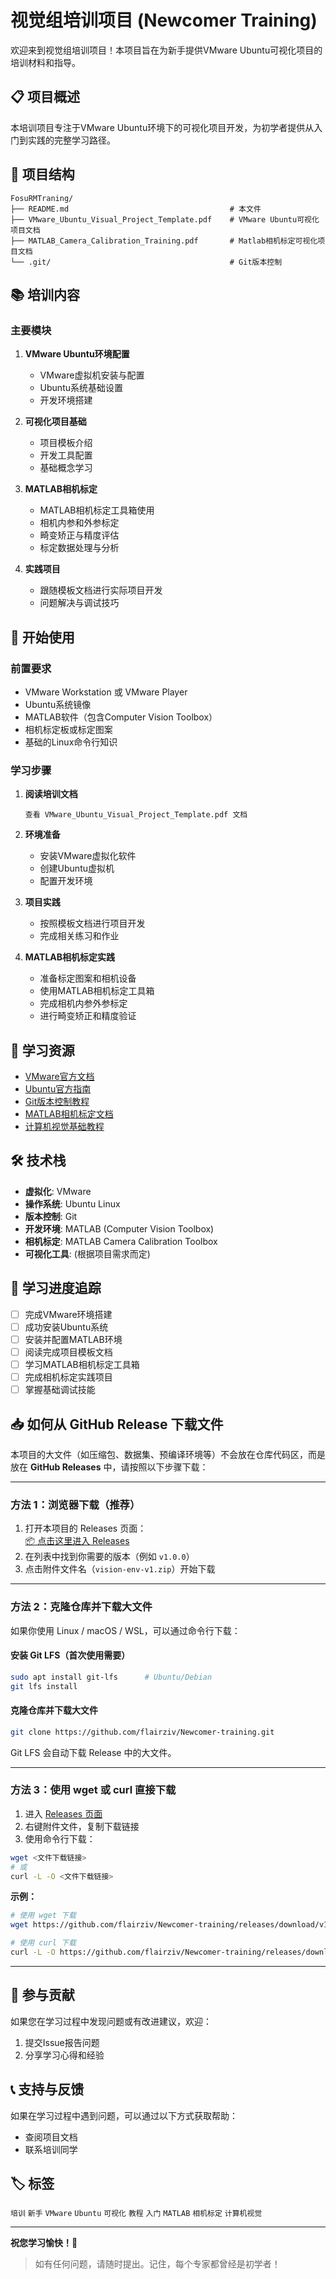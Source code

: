 # 视觉组培训项目 (Newcomer Training)

欢迎来到视觉组培训项目！本项目旨在为新手提供VMware Ubuntu可视化项目的培训材料和指导。

## 📋 项目概述

本培训项目专注于VMware Ubuntu环境下的可视化项目开发，为初学者提供从入门到实践的完整学习路径。

## 📁 项目结构

```
FosuRMTraning/
├── README.md                                    # 本文件
├── VMware_Ubuntu_Visual_Project_Template.pdf    # VMware Ubuntu可视化项目文档
├── MATLAB_Camera_Calibration_Training.pdf       # Matlab相机标定可视化项目文档
└── .git/                                        # Git版本控制
```

## 📚 培训内容

### 主要模块

1. **VMware Ubuntu环境配置**
   - VMware虚拟机安装与配置
   - Ubuntu系统基础设置
   - 开发环境搭建

2. **可视化项目基础**
   - 项目模板介绍
   - 开发工具配置
   - 基础概念学习

3. **MATLAB相机标定**
   - MATLAB相机标定工具箱使用
   - 相机内参和外参标定
   - 畸变矫正与精度评估
   - 标定数据处理与分析

4. **实践项目**
   - 跟随模板文档进行实际项目开发
   - 问题解决与调试技巧

## 🚀 开始使用

### 前置要求

- VMware Workstation 或 VMware Player
- Ubuntu系统镜像
- MATLAB软件（包含Computer Vision Toolbox）
- 相机标定板或标定图案
- 基础的Linux命令行知识

### 学习步骤

1. **阅读培训文档**
   ```
   查看 VMware_Ubuntu_Visual_Project_Template.pdf 文档
   ```

2. **环境准备**
   - 安装VMware虚拟化软件
   - 创建Ubuntu虚拟机
   - 配置开发环境

3. **项目实践**
   - 按照模板文档进行项目开发
   - 完成相关练习和作业

4. **MATLAB相机标定实践**
   - 准备标定图案和相机设备
   - 使用MATLAB相机标定工具箱
   - 完成相机内参外参标定
   - 进行畸变矫正和精度验证

## 📖 学习资源

- [VMware官方文档](https://docs.vmware.com/)
- [Ubuntu官方指南](https://ubuntu.com/tutorials)
- [Git版本控制教程](https://git-scm.com/docs)
- [MATLAB相机标定文档](https://www.mathworks.com/help/vision/ug/single-camera-calibrator-app.html)
- [计算机视觉基础教程](https://www.mathworks.com/help/vision/)

## 🛠️ 技术栈

- **虚拟化**: VMware
- **操作系统**: Ubuntu Linux
- **版本控制**: Git
- **开发环境**: MATLAB (Computer Vision Toolbox)
- **相机标定**: MATLAB Camera Calibration Toolbox
- **可视化工具**: (根据项目需求而定)

## 📝 学习进度追踪

- [ ] 完成VMware环境搭建
- [ ] 成功安装Ubuntu系统
- [ ] 安装并配置MATLAB环境
- [ ] 阅读完成项目模板文档
- [ ] 学习MATLAB相机标定工具箱
- [ ] 完成相机标定实践项目
- [ ] 掌握基础调试技能

## 📥 如何从 GitHub Release 下载文件

本项目的大文件（如压缩包、数据集、预编译环境等）不会放在仓库代码区，而是放在 **GitHub Releases** 中，请按照以下步骤下载：

---

### 方法 1：浏览器下载（推荐）
1. 打开本项目的 Releases 页面：  
   [📦 点击这里进入 Releases](https://github.com/flairziv/Newcomer-training/releases)
2. 在列表中找到你需要的版本（例如 `v1.0.0`）
3. 点击附件文件名（`vision-env-v1.zip`）开始下载

---

### 方法 2：克隆仓库并下载大文件
如果你使用 Linux / macOS / WSL，可以通过命令行下载：

#### 安装 Git LFS（首次使用需要）
```bash
sudo apt install git-lfs      # Ubuntu/Debian
git lfs install
```

#### 克隆仓库并下载大文件
```bash
git clone https://github.com/flairziv/Newcomer-training.git
```
Git LFS 会自动下载 Release 中的大文件。

---

### 方法 3：使用 wget 或 curl 直接下载
1. 进入 [Releases 页面](https://github.com/flairziv/Newcomer-training/releases)
2. 右键附件文件，复制下载链接
3. 使用命令行下载：

```bash
wget <文件下载链接>
# 或
curl -L -O <文件下载链接>
```

**示例：**
```bash
# 使用 wget 下载
wget https://github.com/flairziv/Newcomer-training/releases/download/v1.0.0/vision-env-v1.zip

# 使用 curl 下载
curl -L -O https://github.com/flairziv/Newcomer-training/releases/download/v1.0.0/vision-env-v1.zip
```

---

## 🤝 参与贡献

如果您在学习过程中发现问题或有改进建议，欢迎：

1. 提交Issue报告问题
2. 分享学习心得和经验

## 📞 支持与反馈

如果在学习过程中遇到问题，可以通过以下方式获取帮助：

- 查阅项目文档
- 联系培训同学

## 🏷️ 标签

`培训` `新手` `VMware` `Ubuntu` `可视化` `教程` `入门` `MATLAB` `相机标定` `计算机视觉`

---

**祝您学习愉快！🎉**

> 如有任何问题，请随时提出。记住，每个专家都曾经是初学者！
